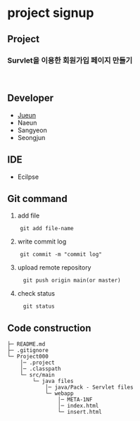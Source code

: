 # project signup

## Project

### Survlet을 이용한 회원가입 페이지 만들기

<br/>

## Developer
* [Jueun](https://github.com/jueun-cp)    
* Naeun
* Sangyeon
* Seongjun

## IDE
* Ecilpse

## Git command
1. add file 
```
	git add file-name
```
2. write commit log
```
	git commit -m "commit log" 
```
3. upload remote repository  
```
	 git push origin main(or master)
```
4. check status
```
	 git status
```

## Code construction

```
├─ README.md 
├─ .gitignore
└─ Project000
    │─ .project 
    │─ .classpath 
    └─ src/main                  
        └─ java files    
            │─ java/Pack - Servlet files   
            └─ webapp    
                │─ META-1NF   
                │─ index.html
                └─ insert.html       
```
<br>
